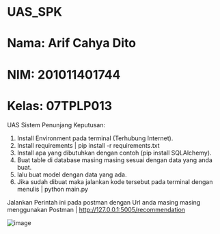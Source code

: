 # UAS_SPK

# Nama: Arif Cahya Dito
# NIM: 201011401744
# Kelas: 07TPLP013

UAS Sistem Penunjang Keputusan:
1. Install Environment pada terminal (Terhubung Internet).
2. Install requirements | pip install -r requirements.txt
3. Install apa yang dibutuhkan dengan contoh (pip install SQLAlchemy).
4. Buat table di database masing masing sesuai dengan data yang anda buat.
5. lalu buat model dengan data yang ada.
6. Jika sudah dibuat maka jalankan kode tersebut pada terminal dengan menulis | python main.py

Jalankan Perintah ini pada postman dengan Url anda masing masing menggunakan Postman | http://127.0.0.1:5005/recommendation

![image](https://github.com/MyDito/UAS_SPK/assets/112084539/c9bb5344-b8bd-41d8-aaab-c9b9e8e20726)


